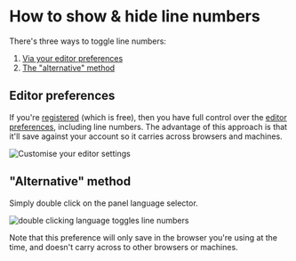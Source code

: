 # How to show & hide line numbers

There's three ways to toggle line numbers:

1. [Via your editor preferences](#editorpreferences)
2. [The "alternative" method](#alternativemethod)

## Editor preferences

If you're [registered](/help/why-register) (which is free), then you have full control over the [editor preferences](https://jsbin.com/account/editor), including line numbers. The advantage of this approach is that it'll save against your account so it carries across browsers and machines.

![Customise your editor settings](/images/line-numbers-pref.png)

## "Alternative" method

Simply double click on the panel language selector.

![double clicking language toggles line numbers](/images/line-numbers.gif)

Note that this preference will only save in the browser you're using at the time, and doesn't carry across to other browsers or machines.
